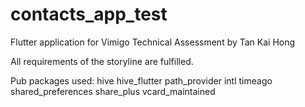 # contacts_app_test

Flutter application for Vimigo Technical Assessment by Tan Kai Hong

All requirements of the storyline are fulfilled.

Pub packages used:
  hive
  hive_flutter
  path_provider
  intl
  timeago
  shared_preferences
  share_plus
  vcard_maintained
